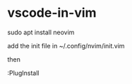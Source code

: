 # vscode-in-vim


sudo apt install neovim

add the init file in ~/.config/nvim/init.vim

then 

:PlugInstall

